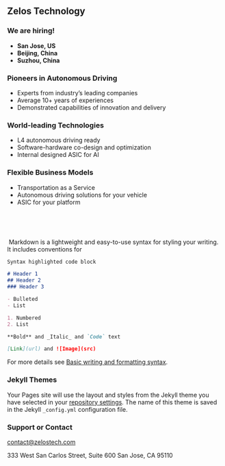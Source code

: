 ## Zelos Technology

### We are hiring!
- **San Jose, US**
- **Beijing, China**
- **Suzhou, China**

### Pioneers in Autonomous Driving
- Experts from industry’s leading companies
- Average 10+ years of experiences
- Demonstrated capabilities of innovation and delivery

### World-leading Technologies​
- L4 autonomous driving ready
- Software-hardware co-design and optimization
- Internal designed ASIC for AI

### Flexible Business Models
- Transportation as a Service
- Autonomous driving solutions for your vehicle
- ASIC for your platform

​

​

​
Markdown is a lightweight and easy-to-use syntax for styling your writing. It includes conventions for

```markdown
Syntax highlighted code block

# Header 1
## Header 2
### Header 3

- Bulleted
- List

1. Numbered
2. List

**Bold** and _Italic_ and `Code` text

[Link](url) and ![Image](src)
```

For more details see [Basic writing and formatting syntax](https://docs.github.com/en/github/writing-on-github/getting-started-with-writing-and-formatting-on-github/basic-writing-and-formatting-syntax).

### Jekyll Themes

Your Pages site will use the layout and styles from the Jekyll theme you have selected in your [repository settings](https://github.com/zelostec/zelostec.github.io/settings/pages). The name of this theme is saved in the Jekyll `_config.yml` configuration file.

### Support or Contact

<contact@zelostech.com>

333 West San Carlos Street, Suite 600 
San Jose, CA 95110


